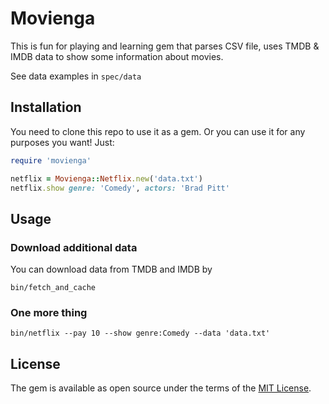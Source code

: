 # Movienga

This is fun for playing and learning gem that parses CSV file, uses TMDB & IMDB data to show some information about movies.

See data examples in ```spec/data```

## Installation

You need to clone this repo to use it as a gem. Or you can use it for any purposes you want! Just:

```ruby
require 'movienga'

netflix = Movienga::Netflix.new('data.txt')
netflix.show genre: 'Comedy', actors: 'Brad Pitt'
```

## Usage

### Download additional data

You can download data from TMDB and IMDB by

```bin/fetch_and_cache```

### One more thing

```bin/netflix --pay 10 --show genre:Comedy --data 'data.txt'```

## License

The gem is available as open source under the terms of the [MIT License](https://opensource.org/licenses/MIT).
